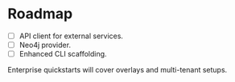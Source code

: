 # Roadmap

- [ ] API client for external services.
- [ ] Neo4j provider.
- [ ] Enhanced CLI scaffolding.

Enterprise quickstarts will cover overlays and multi-tenant setups.
